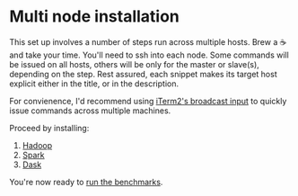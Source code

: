 # Multi node installation

This set up involves a number of steps run across multiple hosts.
Brew a :coffee: and take your time. 
You'll need to ssh into each node. 
Some commands will be issued on all hosts, others will be only for the master or slave(s), depending on the step.
Rest assured, each snippet makes its target host explicit either in the title, or in the description.

For convienence, I'd recommend using [iTerm2's broadcast input](https://christopher.su/notes/mac/iterm-broadcast/) to quickly issue commands across multiple machines.

Proceed by installing:

1. [Hadoop](installation/HADOOP.md)
1. [Spark](installation/SPARK.md)
1. [Dask](installation/DASK.md)


You're now ready to [run the benchmarks](../benchmark/README.md).